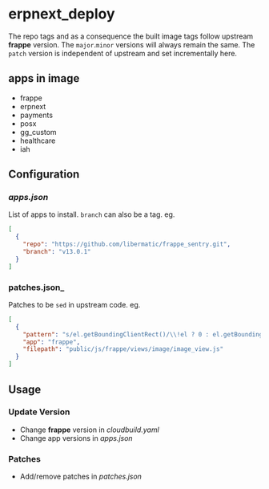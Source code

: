 # erpnext_deploy

The repo tags and as a consequence the built image tags follow upstream **frappe**
version. The `major`.`minor` versions will always remain the same. The `patch` version
is independent of upstream and set incrementally here.

## apps in image

- frappe
- erpnext
- payments
- posx
- gg_custom
- healthcare
- iah

## Configuration

### _apps.json_

List of apps to install. `branch` can also be a tag. eg.

```json
[
  {
    "repo": "https://github.com/libermatic/frappe_sentry.git",
    "branch": "v13.0.1"
  }
]
```

### patches.json\_

Patches to be `sed` in upstream code. eg.

```json
[
  {
    "pattern": "s/el.getBoundingClientRect()/\\!el ? 0 : el.getBoundingClientRect()/",
    "app": "frappe",
    "filepath": "public/js/frappe/views/image/image_view.js"
  }
]
```

## Usage

### Update Version

- Change **frappe** version in _cloudbuild.yaml_
- Change app versions in _apps.json_

### Patches

- Add/remove patches in _patches.json_
